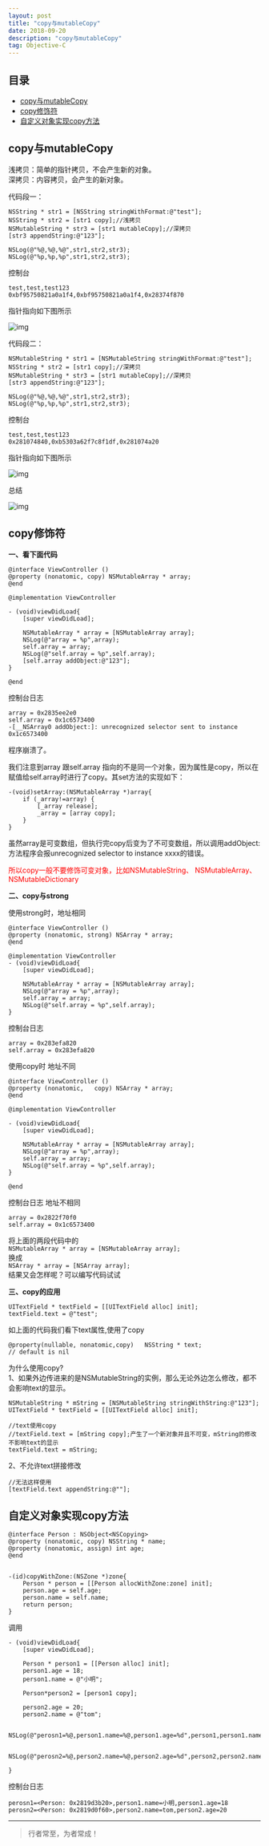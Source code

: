 ```yaml
---
layout: post
title: "copy与mutableCopy"
date: 2018-09-20
description: "copy与mutableCopy"
tag: Objective-C
---
```







## 目录
- [copy与mutableCopy](#content1)   
- [copy修饰符](#content2)   
- [自定义对象实现copy方法](#content3)   




<!-- ************************************************ -->
## <a id="content1"></a>copy与mutableCopy

浅拷贝：简单的指针拷贝，不会产生新的对象。      
深拷贝：内容拷贝，会产生的新对象。      

代码段一：

```objc
NSString * str1 = [NSString stringWithFormat:@"test"];
NSString * str2 = [str1 copy];//浅拷贝
NSMutableString * str3 = [str1 mutableCopy];//深拷贝
[str3 appendString:@"123"];

NSLog(@"%@,%@,%@",str1,str2,str3);
NSLog(@"%p,%p,%p",str1,str2,str3);
```
控制台
```objc
test,test,test123
0xbf95750821a0a1f4,0xbf95750821a0a1f4,0x28374f870
```

指针指向如下图所示

<img src="/images/underlying/other4.png" alt="img">


代码段二：

```objc
NSMutableString * str1 = [NSMutableString stringWithFormat:@"test"];
NSString * str2 = [str1 copy];//深拷贝
NSMutableString * str3 = [str1 mutableCopy];//深拷贝
[str3 appendString:@"123"];

NSLog(@"%@,%@,%@",str1,str2,str3);
NSLog(@"%p,%p,%p",str1,str2,str3);
```

控制台
```objc
test,test,test123
0x281074840,0xb5303a62f7c8f1df,0x281074a20
```

指针指向如下图所示

<img src="/images/underlying/other5.png" alt="img">

总结

<img src="/images/underlying/other6.png" alt="img">


<!-- ************************************************ -->
## <a id="content2"></a>copy修饰符

**一、看下面代码**

```objc
@interface ViewController ()
@property (nonatomic, copy) NSMutableArray * array;
@end

@implementation ViewController

- (void)viewDidLoad{
    [super viewDidLoad];
    
    NSMutableArray * array = [NSMutableArray array];
    NSLog(@"array = %p",array);
    self.array = array;
    NSLog(@"self.array = %p",self.array);
    [self.array addObject:@"123"];
}

@end
```

控制台日志
```objc
array = 0x2835ee2e0
self.array = 0x1c6573400
-[__NSArray0 addObject:]: unrecognized selector sent to instance 0x1c6573400
```
程序崩溃了。

我们注意到array 跟self.array 指向的不是同一个对象，因为属性是copy，所以在赋值给self.array时进行了copy。其set方法的实现如下：
```objc
-(void)setArray:(NSMutableArray *)array{
    if (_array!=array) {
        [_array release];
        _array = [array copy];
    }
}
```
虽然array是可变数组，但执行完copy后变为了不可变数组，所以调用addObject:方法程序会报unrecognized selector to instance xxxx的错误。

<span style="color:red">所以copy一般不要修饰可变对象，比如NSMutableString、 NSMutableArray、 NSMutableDictionary</span>


**二、copy与strong**

使用strong时，地址相同

```objc
@interface ViewController ()
@property (nonatomic, strong) NSArray * array;
@end

@implementation ViewController
- (void)viewDidLoad{
    [super viewDidLoad];
    
    NSMutableArray * array = [NSMutableArray array];
    NSLog(@"array = %p",array);
    self.array = array;
    NSLog(@"self.array = %p",self.array);
}
```
控制台日志
```objc
array = 0x283efa820
self.array = 0x283efa820
```

使用copy时 地址不同
```objc
@interface ViewController ()
@property (nonatomic,   copy) NSArray * array;
@end

@implementation ViewController

- (void)viewDidLoad{
    [super viewDidLoad];
    
    NSMutableArray * array = [NSMutableArray array];
    NSLog(@"array = %p",array);
    self.array = array;
    NSLog(@"self.array = %p",self.array);
}

@end
```

控制台日志 地址不相同
```objc
array = 0x2822f70f0
self.array = 0x1c6573400
```

将上面的两段代码中的         
`NSMutableArray * array = [NSMutableArray array];`      
换成     
`NSArray * array = [NSArray array];`     
结果又会怎样呢？可以编写代码试试


**三、copy的应用**

```objc
UITextField * textField = [[UITextField alloc] init];
textField.text = @"test";
```

如上面的代码我们看下text属性,使用了copy
```objc
@property(nullable, nonatomic,copy)   NSString * text;                 // default is nil
```

为什么使用copy?     
1、如果外边传进来的是NSMutableString的实例，那么无论外边怎么修改，都不会影响text的显示。
```objc
NSMutableString * mString = [NSMutableString stringWithString:@"123"];
UITextField * textField = [[UITextField alloc] init];

//text使用copy
//textField.text = [mString copy];产生了一个新对象并且不可变，mString的修改不影响text的显示
textField.text = mString;
```
2、不允许text拼接修改
```objc
//无法这样使用
[textField.text appendString:@""];
```


<!-- ************************************************ -->
## <a id="content3"></a>自定义对象实现copy方法

```objc
@interface Person : NSObject<NSCopying>
@property (nonatomic, copy) NSString * name;
@property (nonatomic, assign) int age;
@end


-(id)copyWithZone:(NSZone *)zone{
    Person * person = [[Person allocWithZone:zone] init];
    person.age = self.age;
    person.name = self.name;
    return person;
}
```

调用
```objc
- (void)viewDidLoad{
    [super viewDidLoad];
    
    Person * person1 = [[Person alloc] init];
    person1.age = 18;
    person1.name = @"小明";
    
    Person*person2 = [person1 copy];
    
    person2.age = 20;
    person2.name = @"tom";
    
    NSLog(@"perosn1=%@,person1.name=%@,person1.age=%d",person1,person1.name,person1.age);
    
    NSLog(@"perosn2=%@,person2.name=%@,person2.age=%d",person2,person2.name,person2.age);

}
```

控制台日志
```objc
perosn1=<Person: 0x2819d3b20>,person1.name=小明,person1.age=18
perosn2=<Person: 0x2819d0f60>,person2.name=tom,person2.age=20
```


----------
>  行者常至，为者常成！


